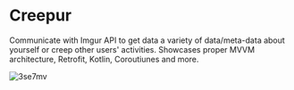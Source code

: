 # Creepur
Communicate with Imgur API to get data a variety of data/meta-data about yourself or creep other users' activities. Showcases proper MVVM architecture, Retrofit, Kotlin, Coroutiunes and more.

![3se7mv](https://user-images.githubusercontent.com/51105802/76584583-806ffa80-64b2-11ea-90d6-34dfaecae3df.gif)
  
 
